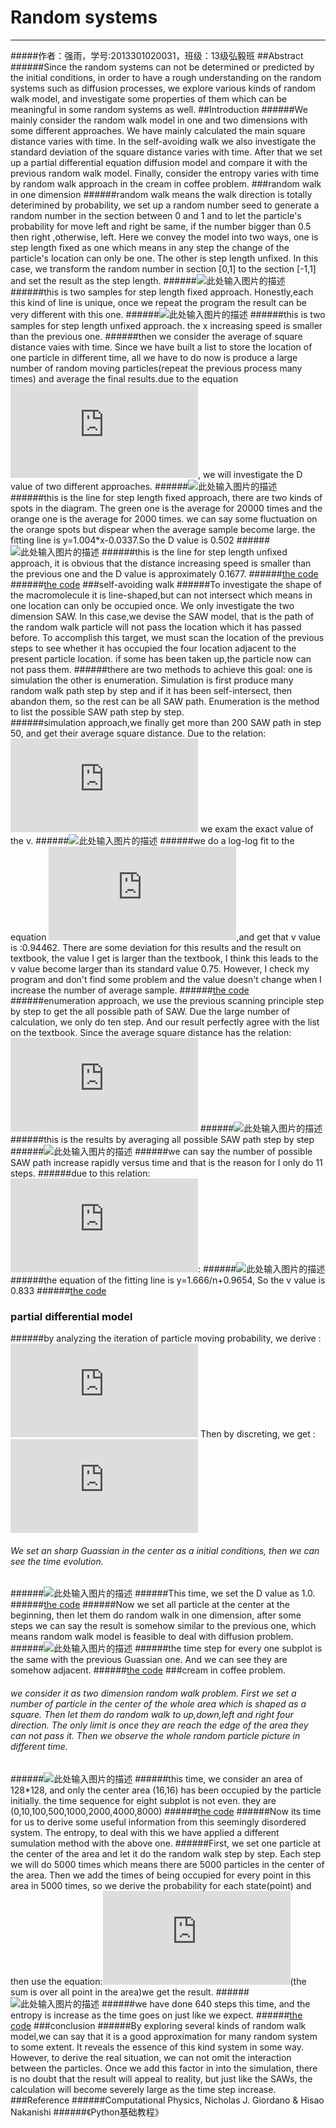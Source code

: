 ﻿# Random systems
---
#####作者：强雨，学号:2013301020031，班级：13级弘毅班
##Abstract
######Since the random systems can not be determined or predicted by the initial conditions, in order to  have a rough understanding on the random systems such as diffusion processes, we explore various kinds of random walk model, and investigate some properties of them which can be meaningful in some random systems as well.
##Introduction
######We mainly consider the random walk model in one and two dimensions with some different approaches. We have mainly calculated the main square distance varies with time. In the self-avoiding walk we also investigate the standard deviation of the square distance varies with time. After that we set up a partial differential equation diffusion model and compare it with the previous random walk model. Finally, consider the entropy varies with time by random walk approach in the cream in coffee problem.
###random walk in one dimension 
######random walk means the walk direction is totally deterimined by probability, we set up a random number seed to generate a random number in the section between 0 and 1 and to let the particle's probability for move left and right be same, if the number bigger than 0.5 then right ,otherwise, left.  Here we convey the model into two ways, one is step length fixed as one which means in any step the change of the particle's location can only be one. The other is step length unfixed. In this case, we transform the random number in section [0,1] to the section [-1,1] and set the result as the step length. 
######![此处输入图片的描述][1]
######this is two samples for step length fixed approach. Honestly,each this kind of line is unique, once we repeat the program the result can be very different with this one. 
######![此处输入图片的描述][2]
######this is two samples for step length unfixed approach. the x increasing speed is smaller than the previous one.
######then we consider the average of square distance vaies with time. Since we have built a list to store the location of one particle in different time, all we have to do now is produce a large number of random moving particles(repeat the previous process many times) and average the final results.due to the equation ![此处输入图片的描述][3], we will investigate the D value of two different approaches.
######![此处输入图片的描述][4]
######this is the line for step length fixed approach, there are two kinds of spots in the diagram. The green one is the average for 20000 times and the orange one is the average for 2000 times. we can say some fluctuation on the orange spots but dispear when the average sample become large. the fitting line is y=1.004*x-0.0337.So the D value is 0.502
######![此处输入图片的描述][5]
######this is the line for step length unfixed approach, it is obvious that the distance increasing speed is smaller than the previous one and the D value is approximately 0.1677. 
######[the code](https://github.com/qqyyff/computationalphysics_N2013301020031/blob/master/cp53.py)
######[the code](https://github.com/qqyyff/computationalphysics_N2013301020031/blob/master/cp54.py)
###self-avoiding walk
######To investigate the shape of the  macromolecule it is line-shaped,but can not intersect which means in one location can only be occupied once. We only investigate the two dimension SAW. In this case,we devise the SAW model, that is the path of the random walk particle will not pass the location which it has passed before. To accomplish this target, we must scan the location of the previous steps to see whether it has occupied the four location adjacent to the present particle location. if some has been taken up,the particle now can not pass them.
######there are two methods to achieve this goal: one is simulation the other is enumeration. Simulation is first produce many random walk path step by step and if it has been self-intersect, then abandon them, so the rest can be all SAW path. Enumeration is the method to list the possible SAW path step by step.  
######simulation approach,we finally get more than 200 SAW path in step 50, and get their average square distance. Due to the relation:![此处输入图片的描述][6] we exam the exact value of the v.
######![此处输入图片的描述][7]
######we do a log-log fit to the equation ![此处输入图片的描述][8],and get that v value is :0.94462. There are some deviation for this results and the result on textbook, the value I get is larger than the textbook, I think this leads to the v value become larger than its standard value 0.75. However, I check my program and don't find some problem and the value doesn't change when I increase the number of average sample. 
######[the code](https://github.com/qqyyff/computationalphysics_N2013301020031/blob/master/cp55.py)
######enumeration approach, we use the previous scanning principle step by step to get the all possible path of SAW. Due the large number of calculation, we only do ten step. And our result perfectly agree with the list on the textbook. Since the average square distance has the relation:![此处输入图片的描述][9]
######![此处输入图片的描述][10]
######this is the results by averaging all possible SAW path step by step
######![此处输入图片的描述][11]
######we can say the number of possible SAW path increase rapidly versus time and that is the reason for I only do 11 steps.
######due to this relation:![此处输入图片的描述][12]:
######![此处输入图片的描述][13]
######the equation of the fitting line is y=1.666/n+0.9654, So the v value is 0.833
######[the code](https://github.com/qqyyff/computationalphysics_N2013301020031/blob/master/cp56.py)
### partial differential model
######by analyzing the iteration of particle moving probability, we derive :![此处输入图片的描述][14] Then by discreting, we get :![此处输入图片的描述][15]
###### We set an sharp Guassian in the center as a initial  conditions, then we can see the time evolution.
######![此处输入图片的描述][16]
######This time, we set the D value as 1.0.
######[the code](https://github.com/qqyyff/computationalphysics_N2013301020031/blob/master/cp57.py)
######Now we set all particle at the center at the beginning, then let them do random walk in one dimension, after some steps we can say the result is somehow similar to the previous one, which means random walk model is feasible to deal with  diffusion problem.
######![此处输入图片的描述][17]
######the time step for every one subplot is the same with the previous Guassian one. And we can see they are somehow adjacent.
######[the code](https://github.com/qqyyff/computationalphysics_N2013301020031/blob/master/cp58.py)
###cream in coffee problem.
###### we consider it as two dimension random walk problem. First we set a number of particle in the center of the whole area which is shaped as a square. Then let them do random walk to up,down,left and right four direction. The only limit is once they are reach the edge of the area they can not pass it. Then we observe the whole random particle picture in different time.  
######![此处输入图片的描述][18]
######this time, we consider an area of 128*128, and only the center area (16,16) has been occupied by the particle initially. the time sequence for eight subplot is not even. they are (0,10,100,500,1000,2000,4000,8000)
######[the code](https://github.com/qqyyff/computationalphysics_N2013301020031/blob/master/cp59.py)
######Now its time for us to derive some useful information from this seemingly disordered system. The entropy, to deal with this we have applied a different sumulation method with the above one.
######First, we set one particle at the center of the area and let it do the random walk step by step. Each step we will do 5000 times which means there are 5000 particles in the center of the area. Then we add the times of being occupied for every point in this area in 5000 times, so we derive the probability for each state(point) and then use the equation:![此处输入图片的描述][19](the sum is over all point in the area)we get the result.
######![此处输入图片的描述][20]
######we have done 640 steps this time, and the entropy is increase as the time goes on just like we expect.
######[the code](https://github.com/qqyyff/computationalphysics_N2013301020031/blob/master/cp60.py)
###conclusion 
######By exploring several kinds of random walk model,we can say that it is a good approximation for many random system to some extent. It reveals the essence of this kind system in some way. However, to derive the real situation, we can not omit the interaction between the particles. Once we add this factor in into the simulation, there is no doubt that the result will appeal to reality, but just like the SAWs, the calculation will become severely large as the time step increase. 
###Reference
######Computational Physics, Nicholas J. Giordano & Hisao Nakanishi
######《Python基础教程》


  [1]: https://raw.githubusercontent.com/qqyyff/computationalphysics_N2013301020031/master/random%20walk%20in%20one%20dimesion%20f1.png
  [2]: https://raw.githubusercontent.com/qqyyff/computationalphysics_N2013301020031/master/random%20walk%20in%20one%20dimension%20uf2.png
  [3]: http://latex.codecogs.com/gif.latex?%3Cx%5E2%3E=2Dt
  [4]: https://raw.githubusercontent.com/qqyyff/computationalphysics_N2013301020031/master/random%20in%20one%20dimesion%20f.png
  [5]: https://raw.githubusercontent.com/qqyyff/computationalphysics_N2013301020031/master/random%20walk%20in%20one%20dimension%20uf.png
  [6]: http://latex.codecogs.com/gif.latex?%3Cr%5E2%3E=At%5E%7B2%5Cnu%7D
  [7]: https://raw.githubusercontent.com/qqyyff/computationalphysics_N2013301020031/master/SAW%20simulation%201.88924281.png
  [8]: http://latex.codecogs.com/gif.latex?%3Cr%5E2%3E=At%5E%7B2%5Cnu%7D
  [9]: http://latex.codecogs.com/gif.latex?%5Cfrac%7B%3Cr_%7Bn&plus;1%7D%5E2%3E%7D%7B%3Cr_%7Bn%7D%5E2%3E%7D%5Csim%201&plus;%5Cfrac%7B2%5Cnu%7D%7Bn%7D
  [10]: https://raw.githubusercontent.com/qqyyff/computationalphysics_N2013301020031/master/SAW3.png
  [11]: https://raw.githubusercontent.com/qqyyff/computationalphysics_N2013301020031/master/SAW5.png
  [12]: http://latex.codecogs.com/gif.latex?%5Cfrac%7B%3Cr_%7Bn&plus;1%7D%5E2%3E%7D%7B%3Cr_%7Bn%7D%5E2%3E%7D%5Csim%201&plus;%5Cfrac%7B2%5Cnu%7D%7Bn%7D
  [13]: https://raw.githubusercontent.com/qqyyff/computationalphysics_N2013301020031/master/random%20fitting.png
  [14]: http://latex.codecogs.com/gif.latex?%5Cfrac%7B%5Cpartial%5Crho%7D%7B%5Cpartial%7Bt%7D%20%7D=D%5Cfrac%7B%5Cpartial%5E2%5Crho%7D%7B%5Cpartial%7Bx%5E2%7D%20%7D
  [15]: http://latex.codecogs.com/gif.latex?%5Crho%28i,n&plus;1%29=%5Crho%28i,n%29&plus;%5Cfrac%7BD%5CDelta%7Bt%7D%7D%7B%5CDelta%7Bx%5E2%7D%7D%28%5Crho%28i&plus;1,n1%29&plus;%5Crho%28i-1,n%29-2%5Crho%28i,n%29%29
  [16]: https://raw.githubusercontent.com/qqyyff/computationalphysics_N2013301020031/master/diffusion1.png
  [17]: https://raw.githubusercontent.com/qqyyff/computationalphysics_N2013301020031/master/diffusion2.png
  [18]: https://raw.githubusercontent.com/qqyyff/computationalphysics_N2013301020031/master/diffusion5.png
  [19]: http://latex.codecogs.com/gif.latex?S=-%5Csum%20_%7Bi%7DP_%7Bi%7DlnP_%7Bi%7D
  [20]: https://raw.githubusercontent.com/qqyyff/computationalphysics_N2013301020031/master/random%20entropy.png